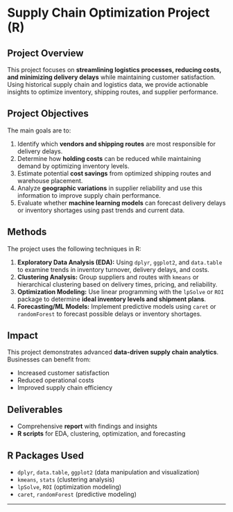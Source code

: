 # Supply Chain Optimization Project (R)

## Project Overview
This project focuses on **streamlining logistics processes, reducing costs, and minimizing delivery delays** while maintaining customer satisfaction. Using historical supply chain and logistics data, we provide actionable insights to optimize inventory, shipping routes, and supplier performance.

## Project Objectives
The main goals are to:

1. Identify which **vendors and shipping routes** are most responsible for delivery delays.  
2. Determine how **holding costs** can be reduced while maintaining demand by optimizing inventory levels.  
3. Estimate potential **cost savings** from optimized shipping routes and warehouse placement.  
4. Analyze **geographic variations** in supplier reliability and use this information to improve supply chain performance.  
5. Evaluate whether **machine learning models** can forecast delivery delays or inventory shortages using past trends and current data.  

## Methods
The project uses the following techniques in R:

1. **Exploratory Data Analysis (EDA):** Using `dplyr`, `ggplot2`, and `data.table` to examine trends in inventory turnover, delivery delays, and costs.  
2. **Clustering Analysis:** Group suppliers and routes with `kmeans` or hierarchical clustering based on delivery times, pricing, and reliability.  
3. **Optimization Modeling:** Use linear programming with the `lpSolve` or `ROI` package to determine **ideal inventory levels and shipment plans**.  
4. **Forecasting/ML Models:** Implement predictive models using `caret` or `randomForest` to forecast possible delays or inventory shortages.

## Impact
This project demonstrates advanced **data-driven supply chain analytics**. Businesses can benefit from:

- Increased customer satisfaction  
- Reduced operational costs  
- Improved supply chain efficiency  

## Deliverables
- Comprehensive **report** with findings and insights  
- **R scripts** for EDA, clustering, optimization, and forecasting  

## R Packages Used
- `dplyr`, `data.table`, `ggplot2` (data manipulation and visualization)  
- `kmeans`, `stats` (clustering analysis)  
- `lpSolve`, `ROI` (optimization modeling)  
- `caret`, `randomForest` (predictive modeling)  

---

